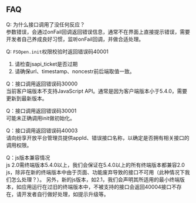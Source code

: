 ## FAQ

Q: 为什么接口调用了没任何反应？  
参数错误，会通过onFail回调返回错误信息，通常不在界面上直接提示错误，需要开发者自己养成良好习惯，监听onFail回调，并做合适处理。  

Q: `FSOpen.init`权限校验时返回错误码40001  
1. 请检查jsapi_ticket是否过期 
2. 请确保url、timestamp、noncestr前后端取值一致。

Q：接口调用返回错误码30000  
当前客户端版本不支持JavaScript API。通常是因为客户端版本小于5.4.0，需要更新到最新版本。   

Q：接口调用返回错误码30001  
可能未正确调用init做初始化。  

Q：接口调用返回错误码40003  
请向纷享开放平台管理员提供appId、错误接口名称，以确定是否拥有相关接口的调用权限。  

Q：js版本兼容情况  
js 2.0需终端版本5.4.0以上，我们会保证在5.4.0以上的所有终端版本都兼容2.0 js，除非在新的终端版本中由于页面、功能废弃导致的接口不可用（此种情况下我们怎么处理？）。 另外，新的js版本，如2.1，我们会声明其所适用的最小终端版本，如应用运行在过旧的终端版本中，不被支持的接口会返回40004接口不存在，请开发者自行做好处理，如提示升级等。  


